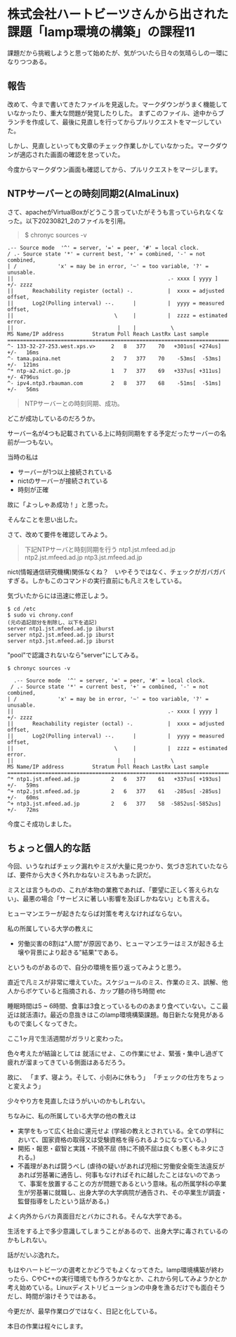 # 株式会社ハートビーツさんから出された課題「lamp環境の構築」の課程11
課題だから挑戦しようと思って始めたが、気がついたら日々の気晴らしの一環になりつつある。

## 報告
改めて、今まで書いてきたファイルを見返した。マークダウンがうまく機能していなかったり、重大な問題が発覚したりした。
まずこのファイル、途中からブランチを作成して、最後に見直しを行ってからプルリクエストをマージしていた。

しかし、見直しといっても文章のチェック作業しかしていなかった。マークダウンが適応された画面の確認を怠っていた。

今度からマークダウン画面も確認してから、プルリクエストをマージします。

## NTPサーバーとの時刻同期2(AlmaLinux)
さて、apacheがVirtualBoxがどうこう言っていたがそうも言っていられなくなった。以下20230821_2のファイルを引用。

> $ chronyc sources -v

    .-- Source mode  '^' = server, '=' = peer, '#' = local clock.
    / .- Source state '*' = current best, '+' = combined, '-' = not combined,
    | /             'x' = may be in error, '~' = too variable, '?' = unusable.
    ||                                                 .- xxxx [ yyyy ] +/- zzzz
    ||      Reachability register (octal) -.           |  xxxx = adjusted offset,
    ||      Log2(Polling interval) --.      |          |  yyyy = measured offset,
    ||                                \     |          |  zzzz = estimated error.
    ||                                 |    |           \
    MS Name/IP address         Stratum Poll Reach LastRx Last sample
    ===============================================================================
    ^- 133-32-27-253.west.xps.v>     2   8   377    70   +301us[ +274us] +/-   16ms
    ^- tama.paina.net                2   7   377    70    -53ms[  -53ms] +/-  121ms
    ^* ntp-a2.nict.go.jp             1   7   377    69   +337us[ +311us] +/- 4796us
    ^- ipv4.ntp3.rbauman.com         2   8   377    68    -51ms[  -51ms] +/-   56ms

> NTPサーバーとの時刻同期、成功。

どこが成功しているのだろうか。

サーバー名が4つも記載されている上に時刻同期をする予定だったサーバーの名前が一つもない。

当時の私は
- サーバーが1つ以上接続されている
- nictのサーバーが接続されている
- 時刻が正確

 故に「よっしゃあ成功！」と思った。

そんなことを思い出した。

さて、改めて要件を確認してみよう。

> 下記NTPサーバと時刻同期を行う
 ntp1.jst.mfeed.ad.jp
 ntp2.jst.mfeed.ad.jp
 ntp3.jst.mfeed.ad.jp

nict(情報通信研究機構)関係なくね？　いやそうではなく、チェックがガバガバすぎる。しかもこのコマンドの実行直前にも凡ミスをしている。

気づいたからには迅速に修正しよう。

```
$ cd /etc
$ sudo vi chrony.conf
(元の追記部分を削除し、以下を追記)
server ntp1.jst.mfeed.ad.jp iburst
server ntp2.jst.mfeed.ad.jp iburst
server ntp3.jst.mfeed.ad.jp iburst
```

"pool"で認識されないなら"server"にしてみる。

```
$ chronyc sources -v

  .-- Source mode  '^' = server, '=' = peer, '#' = local clock.
 / .- Source state '*' = current best, '+' = combined, '-' = not combined,
| /             'x' = may be in error, '~' = too variable, '?' = unusable.
||                                                 .- xxxx [ yyyy ] +/- zzzz
||      Reachability register (octal) -.           |  xxxx = adjusted offset,
||      Log2(Polling interval) --.      |          |  yyyy = measured offset,
||                                \     |          |  zzzz = estimated error.
||                                 |    |           \
MS Name/IP address         Stratum Poll Reach LastRx Last sample
===============================================================================
^* ntp1.jst.mfeed.ad.jp          2   6   377    61   +337us[ +193us] +/-   59ms
^+ ntp2.jst.mfeed.ad.jp          2   6   377    61   -285us[ -285us] +/-   60ms
^+ ntp3.jst.mfeed.ad.jp          2   6   377    58  -5852us[-5852us] +/-   72ms
```

今度こそ成功しました。

## ちょっと個人的な話
今回、いうなればチェック漏れやミスが大量に見つかり、気づき忘れていたならば、要件から大きく外れかねないミスもあった訳だ。

ミスとは言うものの、これが本物の業務であれば、「要望に正しく答えられない」、最悪の場合「サービスに著しい影響を及ぼしかねない」とも言える。

ヒューマンエラーが起きたならば対策を考えなければならない。

私の所属している大学の教えに

- 労働災害の8割は"人間"が原因であり、ヒューマンエラーはミスが起きる土壌や背景により起きる"結果"である。

というものがあるので、自分の環境を振り返ってみようと思う。

直近で凡ミスが非常に増えていた。スケジュールのミス、作業のミス、誤解、他人からボケていると指摘される、カップ麺の待ち時間 etc

睡眠時間は5 ~ 6時間、食事は3食とっているもののあまり食べていない。ここ最近は就活漬け。最近の息抜きはこのlamp環境構築課題。毎日新たな発見があるもので楽しくなってきた。

ここ1ヶ月で生活週間がガラリと変わった。

色々考えたが結論としては
就活にせよ、この作業にせよ、緊張・集中し過ぎて疲れが溜まってきている側面はあるだろう。

故に、
「まず、寝よう。そして、小刻みに休もう」
「チェックの仕方をちょっと変えよう」

少々やり方を見直したほうがいいのかもしれない。

ちなみに、私の所属している大学の他の教えは
- 実学をもって広く社会に還元せよ
    (学祖の教えとされている。全ての学科において、国家資格の取得又は受験資格を得られるようになっている。)
- 開拓・報恩・叡智と実践・不撓不屈
    (特に不撓不屈は良くも悪くもネタにされる。)
- 不義理があれば闘うべし
    (虐待の疑いがあれば児相に労働安全衛生法違反があれば労基署に通告し、何事もなければそれに越したことはないのであって、事案を放置することの方が問題であるという意味。私の所属学科の卒業生が労基署に就職し、出身大学の大学病院が通告され、その卒業生が調査・監督指導をしたという話がある。)

よく内外からバカ真面目だとバカにされる。そんな大学である。

生活をする上で多少意識してしまうことがあるので、出身大学に毒されているのかもしれない。

話がだいぶ逸れた。

もはやハートビーツの選考とかどうでもよくなってきた。lamp環境構築が終わったら、CやC++の実行環境でも作ろうかなとか、これから何してみようかとか考え始めている。Linuxディストリビューションの中身を漁るだけでも面白そうだし、時間が溶けそうではある。

今更だが、最早作業ログではなく、日記と化している。

本日の作業は程々にします。